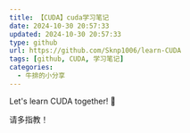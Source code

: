 ```yaml
---
title: 【CUDA】cuda学习笔记
date: 2024-10-30 20:57:33
updated: 2024-10-30 20:57:33
type: github
url: https://github.com/Sknp1006/learn-CUDA
tags: [github, CUDA, 学习笔记]
categories: 
  - 牛排的小分享
---
```


Let's learn CUDA together! 🚀 

请多指教！

<!-- more -->
